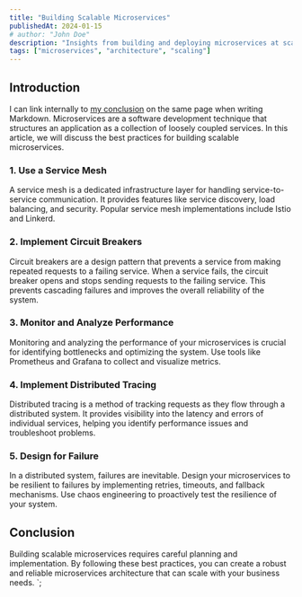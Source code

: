 ```yaml
---
title: "Building Scalable Microservices"
publishedAt: 2024-01-15
# author: "John Doe"
description: "Insights from building and deploying microservices at scale"
tags: ["microservices", "architecture", "scaling"]
---
```


## Introduction

I can link internally to [my conclusion](#conclusion) on the same page when writing Markdown.
Microservices are a software development technique that structures an application as a collection of loosely coupled services. In this article, we will discuss the best practices for building scalable microservices.

### 1. Use a Service Mesh

A service mesh is a dedicated infrastructure layer for handling service-to-service communication. It provides features like service discovery, load balancing, and security. Popular service mesh implementations include Istio and Linkerd.

### 2. Implement Circuit Breakers

Circuit breakers are a design pattern that prevents a service from making repeated requests to a failing service. When a service fails, the circuit breaker opens and stops sending requests to the failing service. This prevents cascading failures and improves the overall reliability of the system.

### 3. Monitor and Analyze Performance

Monitoring and analyzing the performance of your microservices is crucial for identifying bottlenecks and optimizing the system. Use tools like Prometheus and Grafana to collect and visualize metrics.

### 4. Implement Distributed Tracing

Distributed tracing is a method of tracking requests as they flow through a distributed system. It provides visibility into the latency and errors of individual services, helping you identify performance issues and troubleshoot problems.

### 5. Design for Failure

In a distributed system, failures are inevitable. Design your microservices to be resilient to failures by implementing retries, timeouts, and fallback mechanisms. Use chaos engineering to proactively test the resilience of your system.

## Conclusion

Building scalable microservices requires careful planning and implementation. By following these best practices, you can create a robust and reliable microservices architecture that can scale with your business needs.
`;
